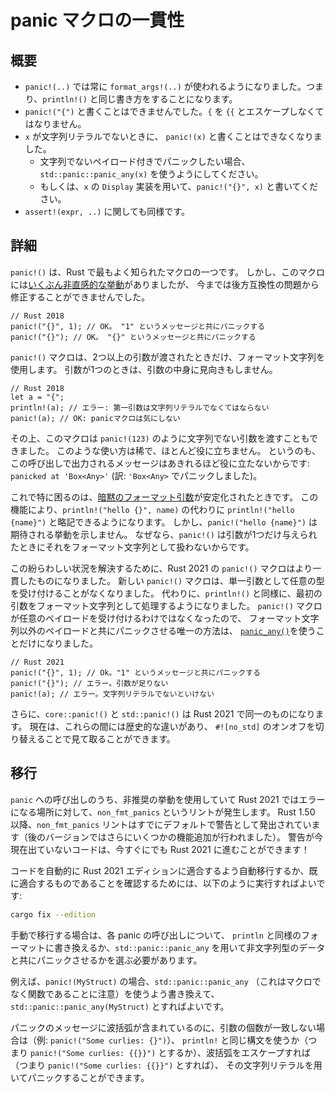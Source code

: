 <!--
# Panic macro consistency
-->

# panic マクロの一貫性

<!--
## Summary
-->

## 概要

<!--
- `panic!(..)` now always uses `format_args!(..)`, just like `println!()`.
- `panic!("{")` is no longer accepted, without escaping the `{` as `{{`.
- `panic!(x)` is no longer accepted if `x` is not a string literal.
  - Use `std::panic::panic_any(x)` to panic with a non-string payload.
  - Or use `panic!("{}", x)` to use `x`'s `Display` implementation.
- The same applies to `assert!(expr, ..)`.
-->

- `panic!(..)` では常に `format_args!(..)` が使われるようになりました。つまり、`println!()` と同じ書き方をすることになります。
- `panic!("{")` と書くことはできませんでした。`{` を `{{` とエスケープしなくてはなりません。
- `x` が文字列リテラルでないときに、 `panic!(x)` と書くことはできなくなりました。
  - 文字列でないペイロード付きでパニックしたい場合、 `std::panic::panic_any(x)` を使うようにしてください。
  - もしくは、`x` の `Display` 実装を用いて、`panic!("{}", x)` と書いてください。
- `assert!(expr, ..)` に関しても同様です。

<!--
## Details
-->

## 詳細

<!--
The `panic!()` macro is one of Rust's most well known macros.
However, it has [some subtle surprises](https://github.com/rust-lang/rfcs/blob/master/text/3007-panic-plan.md)
that we can't just change due to backwards compatibility.
-->

`panic!()` は、Rust で最もよく知られたマクロの一つです。
しかし、このマクロには[いくぶん非直感的な挙動](https://github.com/rust-lang/rfcs/blob/master/text/3007-panic-plan.md)がありましたが、
今までは後方互換性の問題から修正することができませんでした。

<!--
```rust,ignore
// Rust 2018
panic!("{}", 1); // Ok, panics with the message "1"
panic!("{}"); // Ok, panics with the message "{}"
```
-->

```rust,ignore
// Rust 2018
panic!("{}", 1); // OK。 "1" というメッセージと共にパニックする
panic!("{}"); // OK。 "{}" というメッセージと共にパニックする
```

<!--
The `panic!()` macro only uses string formatting when it's invoked with more than one argument.
When invoked with a single argument, it doesn't even look at that argument.
-->

`panic!()` マクロは、2つ以上の引数が渡されたときだけ、フォーマット文字列を使用します。
引数が1つのときは、引数の中身に見向きもしません。

<!--
```rust,ignore
// Rust 2018
let a = "{";
println!(a); // Error: First argument must be a format string literal
panic!(a); // Ok: The panic macro doesn't care
```
-->

```rust,ignore
// Rust 2018
let a = "{";
println!(a); // エラー: 第一引数は文字列リテラルでなくてはならない
panic!(a); // OK: panicマクロは気にしない
```

<!--
It even accepts non-strings such as `panic!(123)`, which is uncommon and rarely useful since it
produces a surprisingly unhelpful message: `panicked at 'Box<Any>'`.
-->

その上、このマクロは `panic!(123)` のように文字列でない引数を渡すこともできました。
このような使い方は稀で、ほとんど役に立ちません。
というのも、この呼び出しで出力されるメッセージはあきれるほど役に立たないからです: `panicked at 'Box<Any>'` (訳: `'Box<Any>` でパニックしました)。

<!--
This will especially be a problem once
[implicit format arguments](https://rust-lang.github.io/rfcs/2795-format-args-implicit-identifiers.html)
are stabilized.
That feature will make `println!("hello {name}")` a short-hand for `println!("hello {}", name)`.
However, `panic!("hello {name}")` would not work as expected,
since `panic!()` doesn't process a single argument as format string.
-->

これで特に困るのは、[暗黙のフォーマット引数](https://rust-lang.github.io/rfcs/2795-format-args-implicit-identifiers.html)が安定化されたときです。
この機能により、`println!("hello {}", name)` の代わりに `println!("hello {name}")` と略記できるようになります。
しかし、`panic!("hello {name}")` は期待される挙動を示しません。
なぜなら、`panic!()` は引数が1つだけ与えられたときにそれをフォーマット文字列として扱わないからです。

<!--
To avoid that confusing situation, Rust 2021 features a more consistent `panic!()` macro.
The new `panic!()` macro will no longer accept arbitrary expressions as the only argument.
It will, just like `println!()`, always process the first argument as format string.
Since `panic!()` will no longer accept arbitrary payloads,
[`panic_any()`](https://doc.rust-lang.org/stable/std/panic/fn.panic_any.html)
will be the only way to panic with something other than a formatted string.
-->

この紛らわしい状況を解決するために、Rust 2021 の `panic!()` マクロはより一貫したものになりました。
新しい `panic!()` マクロは、単一引数として任意の型を受け付けることがなくなりました。
代わりに、`println!()` と同様に、最初の引数をフォーマット文字列として処理するようになりました。
`panic!()` マクロが任意のペイロードを受け付けるわけではなくなったので、
フォーマット文字列以外のペイロードと共にパニックさせる唯一の方法は、
[`panic_any()`](https://doc.rust-lang.org/stable/std/panic/fn.panic_any.html)を使うことだけになりました。

<!--
```rust,ignore
// Rust 2021
panic!("{}", 1); // Ok, panics with the message "1"
panic!("{}"); // Error, missing argument
panic!(a); // Error, must be a string literal
```
-->

```rust,ignore
// Rust 2021
panic!("{}", 1); // Ok。"1" というメッセージと共にパニックする
panic!("{}"); // エラー。引数が足りない
panic!(a); // エラー。文字列リテラルでないといけない
```

<!--
In addition, `core::panic!()` and `std::panic!()` will be identical in Rust 2021.
Currently, there are some historical differences between those two,
which can be noticeable when switching `#![no_std]` on or off.
-->

さらに、`core::panic!()` と `std::panic!()` は Rust 2021 で同一のものになります。
現在は、これらの間には歴史的な違いがあり、
`#![no_std]` のオンオフを切り替えることで見て取ることができます。

<!--
## Migration
-->

## 移行

<!--
A lint, `non_fmt_panics`, gets triggered whenever there is some call to `panic` that uses some 
deprecated behavior that will error in Rust 2021. The `non_fmt_panics` lint has already been a warning 
by default on all editions since the 1.50 release (with several enhancements made in later releases). 
If your code is already warning free, then it should already be ready to go for Rust 2021!
-->

`panic` への呼び出しのうち、非推奨の挙動を使用していて Rust 2021 ではエラーになる場所に対して、`non_fmt_panics` というリントが発生します。
Rust 1.50 以降、`non_fmt_panics` リントはすでにデフォルトで警告として発出されています（後のバージョンではさらにいくつかの機能追加が行われました）。
警告が今現在出ていないコードは、今すぐにでも Rust 2021 に進むことができます！

<!--
You can automatically migrate your code to be Rust 2021 Edition compatible or ensure it is already compatible by
running:
-->

コードを自動的に Rust 2021 エディションに適合するよう自動移行するか、既に適合するものであることを確認するためには、以下のように実行すればよいです:

```sh
cargo fix --edition
```

<!--
Should you choose or need to manually migrate, you'll need to update all panic invocations to either use the same 
formatting as `println` or use `std::panic::panic_any` to panic with non-string data.
-->

手動で移行する場合は、各 panic の呼び出しについて、 `println` と同様のフォーマットに書き換えるか、`std::panic::panic_any` を用いて非文字列型のデータと共にパニックさせるかを選ぶ必要があります。

<!--
For example, in the case of `panic!(MyStruct)`, you'll need to convert to using `std::panic::panic_any` (note
that this is a function not a macro): `std::panic::panic_any(MyStruct)`.
-->

例えば、`panic!(MyStruct)` の場合、`std::panic::panic_any` （これはマクロでなく関数であることに注意）を使うよう書き換えて、`std::panic::panic_any(MyStruct)` とすればよいです。

<!--
In the case of panic messages that include curly braces but the wrong number of arguments (e.g., `panic!("Some curlies: {}")`), 
you can panic with the string literal by either using the same syntax as `println!` (i.e., `panic!("{}", "Some curlies: {}")`) 
or by escaping the curly braces (i.e., `panic!("Some curlies: {{}}")`).
-->

パニックのメッセージに波括弧が含まれているのに、引数の個数が一致しない場合は（例: `panic!("Some curlies: {}")`）、
`println!` と同じ構文を使うか（つまり `panic!("Some curlies: {{}}")` とするか）、波括弧をエスケープすれば（つまり `panic!("Some curlies: {{}}")` とすれば）、
その文字列リテラルを用いてパニックすることができます。
